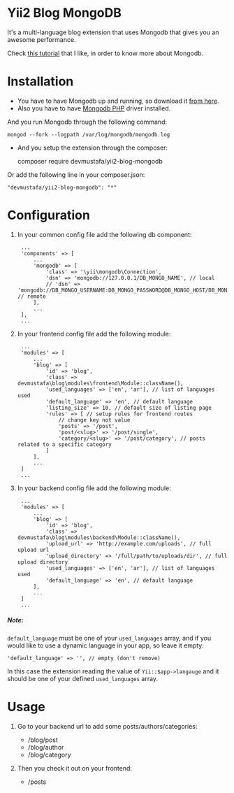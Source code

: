 Yii2 Blog MongoDB
=================

It's a multi-language blog extension that uses Mongodb that gives you an awesome performance.

Check [this tutorial](http://www.tutorialspoint.com/mongodb/) that I like, in order to know more about Mongodb.


Installation
============

* You have to have Mongodb up and running, so download it [from here](https://www.mongodb.com/download-center).
* Also you have to have [Mongodb PHP](http://php.net/manual/en/mongodb.installation.php) driver installed.

And you run Mongodb through the following command:


    mongod --fork --logpath /var/log/mongodb/mongodb.log


* And you setup the extension through the composer:


    composer require devmustafa/yii2-blog-mongodb


Or add the following line in your composer.json:


    "devmustafa/yii2-blog-mongodb": "*"


Configuration
=============

1. In your common config file add the following db component:


        ...
        'components' => [
            ...
            'mongodb' => [
                'class' => '\yii\mongodb\Connection',
                'dsn' => 'mongodb://127.0.0.1/DB_MONGO_NAME', // local
                // 'dsn' => 'mongodb://DB_MONGO_USERNAME:DB_MONGO_PASSWORD@DB_MONGO_HOST/DB_MONGO_NAME, // remote
            ],
            ...
        ],
        ...


2. In your frontend config file add the following module:


        ...
        'modules' => [
            ...
            'blog' => [
                'id' => 'blog',
                'class' => devmustafa\blog\modules\frontend\Module::className(),
                'used_languages' => ['en', 'ar'], // list of languages used
                'default_language' => 'en', // default language
                'listing_size' => 10, // default size of listing page
                'rules' => [ // setup rules for frontend routes
                    // change key not value
                    'posts' => '/post',
                    'post/<slug>' => '/post/single',
                    'category/<slug>' => '/post/category', // posts related to a specific category
                ]
            ],
            ...
        ]
        ...


3. In your backend config file add the following module:


        ...
        'modules' => [
            ...
            'blog' => [
                'id' => 'blog',
                'class' => devmustafa\blog\modules\backend\Module::className(),
                'upload_url' => 'http://example.com/uploads', // full upload url
                'upload_directory' => '/full/path/to/uploads/dir', // full upload directory
                'used_languages' => ['en', 'ar'], // list of languages used
                'default_language' => 'en', // default language
            ],
            ...
        ]
        ...


##### Note:

`default_language` must be one of your `used_languages` array, and if you would like to use a dynamic language in your app, so leave it empty:


    'default_language' => '', // empty (don't remove)


In this case the extension reading the value of `Yii::$app->langauge` and it should be one of your defined `used_languages` array.


Usage
=====

1. Go to your backend url to add some posts/authors/categories:
    * /blog/post
    * /blog/author
    * /blog/category

2. Then you check it out on your frontend:
    * /posts
